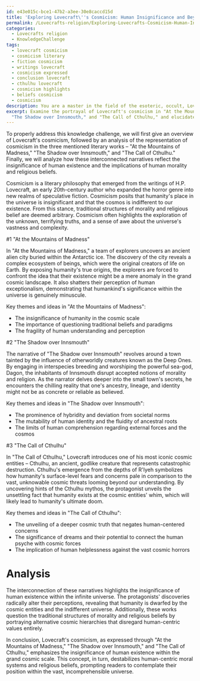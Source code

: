 ```yaml
---
id: e43e015c-bce1-47b2-a3ee-30e8caccd15d
title: 'Exploring Lovecraft\''s Cosmicism: Human Insignificance and Beyond'
permalink: /Lovecrafts-religion/Exploring-Lovecrafts-Cosmicism-Human-Insignificance-and-Beyond/
categories:
  - Lovecrafts religion
  - KnowledgeChallenge
tags:
  - lovecraft cosmicism
  - cosmicism literary
  - fiction cosmicism
  - writings lovecraft
  - cosmicism expressed
  - conclusion lovecraft
  - cthulhu lovecraft
  - cosmicism highlights
  - beliefs cosmicism
  - cosmicism
description: You are a master in the field of the esoteric, occult, Lovecrafts religion and Education. You are a writer of tests, challenges, textbooks and deep knowledge on Lovecrafts religion for initiates and students to gain deep insights and understanding from. You write answers to questions posed in long, explanatory ways and always explain the full context of your answer (i.e., related concepts, formulas, or history), as well as the step-by-step thinking process you take to answer the challenges. Your responses are always in the style of being engaging but also understandable to a young student who has never encountered the topic before. Summarize the key themes, ideas, and conclusions at the end.
excerpt: Examine the portrayal of Lovecraft's cosmicism in "At the Mountains of Madness,"
  "The Shadow over Innsmouth," and "The Call of Cthulhu," and elucidate how the interconnection of these narratives reflects the text's overall comprehension of the insignificance of human existence within the infinite universe, and the implications this has on the nature of human morality and the traditional structures of religious belief.
---
```

To properly address this knowledge challenge, we will first give an overview of Lovecraft's cosmicism, followed by an analysis of the representation of cosmicism in the three mentioned literary works – "At the Mountains of Madness," "The Shadow over Innsmouth," and "The Call of Cthulhu." Finally, we will analyze how these interconnected narratives reflect the insignificance of human existence and the implications of human morality and religious beliefs.

Cosmicism is a literary philosophy that emerged from the writings of H.P. Lovecraft, an early 20th-century author who expanded the horror genre into new realms of speculative fiction. Cosmicism posits that humanity's place in the universe is insignificant and that the cosmos is indifferent to our existence. From this stance, traditional structures of morality and religious belief are deemed arbitrary. Cosmicism often highlights the exploration of the unknown, terrifying truths, and a sense of awe about the universe's vastness and complexity.

#1 "At the Mountains of Madness"

In "At the Mountains of Madness," a team of explorers uncovers an ancient alien city buried within the Antarctic ice. The discovery of the city reveals a complex ecosystem of beings, which were the original creators of life on Earth. By exposing humanity's true origins, the explorers are forced to confront the idea that their existence might be a mere anomaly in the grand cosmic landscape. It also shatters their perception of human exceptionalism, demonstrating that humankind's significance within the universe is genuinely minuscule.

Key themes and ideas in "At the Mountains of Madness":
- The insignificance of humanity in the cosmic scale
- The importance of questioning traditional beliefs and paradigms
- The fragility of human understanding and perception

#2 "The Shadow over Innsmouth"

The narrative of "The Shadow over Innsmouth" revolves around a town tainted by the influence of otherworldly creatures known as the Deep Ones. By engaging in interspecies breeding and worshiping the powerful sea-god, Dagon, the inhabitants of Innsmouth disrupt accepted notions of morality and religion. As the narrator delves deeper into the small town's secrets, he encounters the chilling reality that one's ancestry, lineage, and identity might not be as concrete or reliable as believed.

Key themes and ideas in "The Shadow over Innsmouth":
- The prominence of hybridity and deviation from societal norms
- The mutability of human identity and the fluidity of ancestral roots
- The limits of human comprehension regarding external forces and the cosmos

#3 "The Call of Cthulhu"

In "The Call of Cthulhu," Lovecraft introduces one of his most iconic cosmic entities – Cthulhu, an ancient, godlike creature that represents catastrophic destruction. Cthulhu's emergence from the depths of R'lyeh symbolizes how humanity's surface-level fears and concerns pale in comparison to the vast, unknowable cosmic threats looming beyond our understanding. By uncovering hints of the Cthulhu mythos, the protagonist unveils the unsettling fact that humanity exists at the cosmic entities' whim, which will likely lead to humanity's ultimate doom.

Key themes and ideas in "The Call of Cthulhu":
- The unveiling of a deeper cosmic truth that negates human-centered concerns
- The significance of dreams and their potential to connect the human psyche with cosmic forces
- The implication of human helplessness against the vast cosmic horrors

# Analysis

The interconnection of these narratives highlights the insignificance of human existence within the infinite universe. The protagonists' discoveries radically alter their perceptions, revealing that humanity is dwarfed by the cosmic entities and the indifferent universe. Additionally, these works question the traditional structures of morality and religious beliefs by portraying alternative cosmic hierarchies that disregard human-centric values entirely. 

In conclusion, Lovecraft's cosmicism, as expressed through "At the Mountains of Madness," "The Shadow over Innsmouth," and "The Call of Cthulhu," emphasizes the insignificance of human existence within the grand cosmic scale. This concept, in turn, destabilizes human-centric moral systems and religious beliefs, prompting readers to contemplate their position within the vast, incomprehensible universe.
